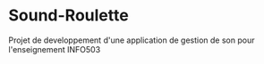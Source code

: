 # Sound-Roulette

Projet de developpement d'une application de gestion de son pour l'enseignement INFO503
